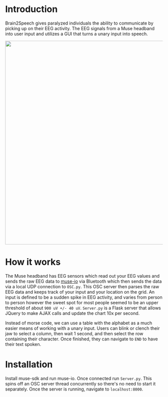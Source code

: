 # Introduction

Brain2Speech gives paralyzed individuals the ability to communicate by picking up on their EEG activity. The EEG signals from a Muse headband into user input and utilizes a GUI that turns a unary input into speech.

<div style="text-align:center"><img src="/brain2speech.gif" width="650"></div>




# How it works
The Muse headband has EEG sensors which read out your EEG values and sends the raw EEG data to [muse-io](http://developer.choosemuse.com/research-tools/museio) via Bluetooth which then sends the data via a local UDP connection to ```OSC.py```. This OSC server then parses the raw EEG data and keeps track of your input and your location on the grid. An input is defined to be a sudden spike in EEG activity, and varies from person to person however the sweet spot for most people seemed to be an upper threshold of about ```900 uV +/- 40 uV```. ```Server.py``` is a Flask server that allows JQuery to make AJAX calls and update the chart 10x per second.

Instead of morse code, we can use a table with the alphabet as a much easier means of working with a unary input. Users can blink or clench their jaw to select a column, then wait 1 second, and then select the row containing their character. Once finished, they can navigate to ```END``` to have their text spoken.

# Installation
Install muse-sdk and run muse-io. Once connected run ```Server.py```. This spins off an OSC server thread concurrently so there's no need to start it separately. Once the server is running, navigate to ```localhost:8000```.

